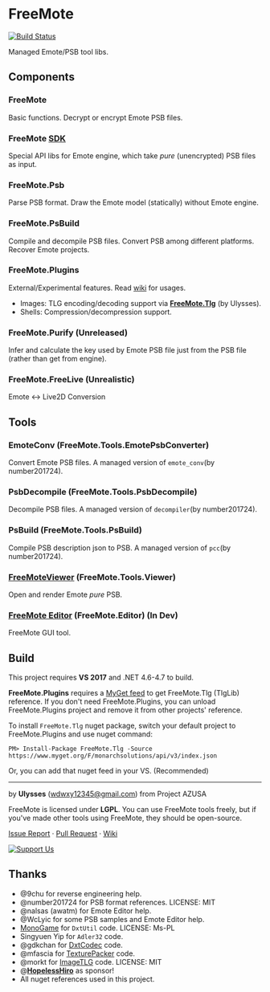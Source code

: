 # FreeMote
[![Build Status](https://ci.appveyor.com/api/projects/status/github/UlyssesWu/FreeMote?branch=master&svg=true)](https://ci.appveyor.com/project/UlyssesWu/freemote/build/artifacts)

Managed Emote/PSB tool libs.

## Components
### FreeMote
Basic functions. Decrypt or encrypt Emote PSB files.
### FreeMote [SDK](https://github.com/Project-AZUSA/FreeMote-SDK)
Special API libs for Emote engine, which take _pure_ (unencrypted) PSB files as input.
### FreeMote.Psb
Parse PSB format. Draw the Emote model (statically) without Emote engine.
### FreeMote.PsBuild
Compile and decompile PSB files. Convert PSB among different platforms. Recover Emote projects.
### FreeMote.Plugins
External/Experimental features. Read [wiki](https://github.com/UlyssesWu/FreeMote/wiki) for usages.

* Images: TLG encoding/decoding support via [**FreeMote.Tlg**](https://github.com/Project-AZUSA/TlgLib) (by Ulysses).
* Shells: Compression/decompression support.

### FreeMote.Purify (Unreleased)
Infer and calculate the key used by Emote PSB file just from the PSB file (rather than get from engine).
### FreeMote.FreeLive (Unrealistic)
Emote <-> Live2D Conversion

## Tools
### EmoteConv (FreeMote.Tools.EmotePsbConverter)
Convert Emote PSB files. A managed version of `emote_conv`(by number201724).
### PsbDecompile (FreeMote.Tools.PsbDecompile)
Decompile PSB files. A managed version of `decompiler`(by number201724).
### PsBuild (FreeMote.Tools.PsBuild)
Compile PSB description json to PSB. A managed version of `pcc`(by number201724).
### [FreeMoteViewer](https://github.com/Project-AZUSA/FreeMote.NET#freemoteviewer) (FreeMote.Tools.Viewer)
Open and render Emote _pure_ PSB.
### [FreeMote Editor](https://github.com/UlyssesWu/FreeMote.Editor) (FreeMote.Editor) (In Dev)
FreeMote GUI tool.

## Build
This project requires **VS 2017** and .NET 4.6-4.7 to build.

**FreeMote.Plugins** requires a [MyGet feed](https://www.myget.org/feed/monarchsolutions/package/nuget/FreeMote.Tlg) to get FreeMote.Tlg (TlgLib) reference. If you don't need FreeMote.Plugins, you can unload FreeMote.Plugins project and remove it from other projects' reference.

To install `FreeMote.Tlg` nuget package, switch your default project to FreeMote.Plugins and use nuget command:

`PM> Install-Package FreeMote.Tlg -Source https://www.myget.org/F/monarchsolutions/api/v3/index.json`

Or, you can add that nuget feed in your VS. (Recommended) 

---
by **Ulysses** (wdwxy12345@gmail.com) from Project AZUSA

FreeMote is licensed under **LGPL**. You can use FreeMote tools freely, but if you've made other tools using FreeMote, they should be open-source. 

[Issue Report](https://github.com/UlyssesWu/FreeMote/issues) · [Pull Request](https://github.com/UlyssesWu/FreeMote/pulls) · [Wiki](https://github.com/UlyssesWu/FreeMote/wiki)

[![Support Us](https://az743702.vo.msecnd.net/cdn/kofi2.png?v=0 "Buy Me a Coffee at ko-fi.com")](https://ko-fi.com/Ulysses)

## Thanks

* @9chu for reverse engineering help.
* @number201724 for PSB format references. LICENSE: MIT
* @nalsas (awatm) for Emote Editor help.
* @WcLyic for some PSB samples and Emote Editor help.
* [MonoGame](https://github.com/MonoGame/MonoGame) for `DxtUtil` code. LICENSE: Ms-PL
* Singyuen Yip for `Adler32` code.
* @gdkchan for [DxtCodec](https://github.com/gdkchan/CEGTool/blob/master/CEGTool/DXTCodec.cs) code.
* @mfascia for [TexturePacker](https://github.com/mfascia/TexturePacker) code.
* @morkt for [ImageTLG](https://github.com/morkt/GARbro/blob/master/ArcFormats/KiriKiri/ImageTLG.cs) code. LICENSE: MIT
* @[**HopelessHiro**](https://forums.fuwanovel.net/profile/25739-hoplesshiro/) as sponsor!
* All nuget references used in this project.
